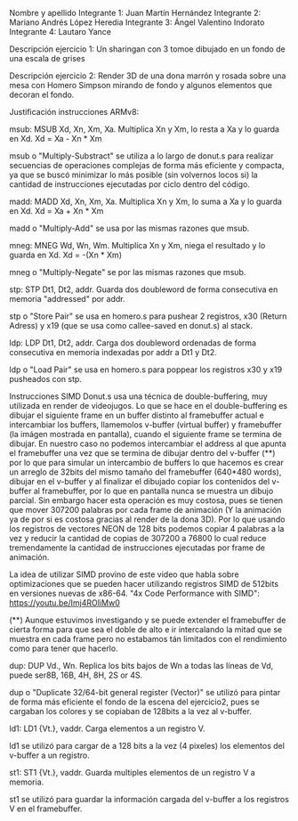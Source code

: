 Nombre y apellido 
Integrante 1:   Juan Martín Hernández
Integrante 2:   Mariano Andrés López Heredia
Integrante 3:   Ángel Valentino Indorato
Integrante 4:   Lautaro Yance


Descripción ejercicio 1: 
Un sharingan con 3 tomoe dibujado en un fondo de una escala de grises


Descripción ejercicio 2:
Render 3D de una dona marrón y rosada sobre una mesa con Homero Simpson
mirando de fondo y algunos elementos que decoran el fondo.

Justificación instrucciones ARMv8:

msub:
MSUB Xd, Xn, Xm, Xa. Multiplica Xn y Xm, lo resta a Xa y lo guarda en Xd.
                        Xd = Xa - Xn * Xm

msub o "Multiply-Substract" se utiliza a lo largo de donut.s
para realizar secuencias de operaciones complejas de forma más
eficiente y compacta, ya que se buscó minimizar lo más posible
(sin volvernos locos si) la cantidad de instrucciones ejecutadas
por ciclo dentro del código.

madd:
MADD Xd, Xn, Xm, Xa. Multiplica Xn y Xm, lo suma a Xa y lo guarda en Xd.
                        Xd = Xa + Xn * Xm

madd o "Multiply-Add" se usa por las mismas razones que msub.

mneg:
MNEG Wd, Wn, Wm. Multiplica Xn y Xm, niega el resultado y lo guarda en Xd.
                        Xd = -(Xn * Xm)

mneg o "Multiply-Negate" se por las mismas razones que msub.

stp:
STP Dt1, Dt2, addr. Guarda dos doubleword de forma consecutiva en memoria "addressed" por addr.

stp o "Store Pair" se usa en homero.s para pushear 2 registros, x30 (Return Adress) y x19
(que se usa como callee-saved en donut.s) al stack.

ldp:
LDP Dt1, Dt2, addr. Carga dos doubleword ordenadas de forma consecutiva en memoria
indexadas por addr a Dt1 y Dt2.

ldp o "Load Pair" se usa en homero.s para poppear los registros x30 y x19 pusheados con stp.

Instrucciones SIMD
Donut.s usa una técnica de double-buffering, muy utilizada en render de videojugos.
Lo que se hace en el double-buffering es dibujar el siguiente frame en un buffer
distinto al framebuffer actual e intercambiar los buffers, llamemolos v-buffer (virtual
buffer) y framebuffer (la imágen mostrada en pantalla), cuando el siguiente frame se
termina de dibujar.
En nuestro caso no podemos intercambiar el address al que apunta el framebuffer
una vez que se termina de dibujar dentro del v-buffer (**) por lo que para
simular un intercambio de buffers lo que hacemos es crear un arreglo de 32bits
del mismo tamaño del framebuffer (640*480 words), dibujar en el v-buffer
y al finalizar el dibujado copiar los contenidos del v-buffer al framebuffer,
por lo que en pantalla nunca se muestra un dibujo parcial.
Sin embargo hacer esta operación es muy costosa, pues se tienen que mover
307200 palabras por cada frame de animación (Y la animación ya de por si
es costosa gracias al render de la dona 3D). Por lo que usando los
registros de vectores NEON de 128 bits podemos copiar 4 palabras a la
vez y reducir la cantidad de copias de 307200 a 76800 lo cual reduce
tremendamente la cantidad de instrucciones ejecutadas por frame de animación.

La idea de utilizar SIMD provino de este video que habla sobre optimizaciones
que se pueden hacer utilizando registros SIMD de 512bits en versiones nuevas de x86-64.
"4x Code Performance with SIMD": https://youtu.be/Imj4ROIiMw0


(**) Aunque estuvimos investigando y se puede extender el framebuffer de cierta
forma para que sea el doble de alto e ir intercalando la mitad que se muestra
en cada frame pero no estabamos tán limitados con el rendimiento como para tener que hacerlo.

dup:
DUP Vd.<T>, Wn. Replica los bits bajos de Wn a todas las líneas de Vd,
<T> puede ser8B, 16B, 4H, 8H, 2S or 4S.

dup o "Duplicate 32/64-bit general register (Vector)" se utilizó para pintar de forma
más eficiente el fondo de la escena del ejercicio2, pues se cargaban los colores y
se copiaban de 128bits a la vez al v-buffer.

ld1:
LD1 {Vt.<T>}, vaddr. Carga elementos a un registro V.

ld1 se utilizó para cargar de a 128 bits a la vez (4 pixeles) los elementos del v-buffer
a un registro.

st1:
ST1 {Vt.<T>}, vaddr. Guarda multiples elementos de un registro V a memoria.

st1 se utilizó para guardar la información cargada del v-buffer a los registros V
en el framebuffer.


